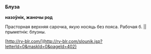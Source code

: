 ### Блуза
**назоўнік, жаночы род**

Прасторная верхняя сарочка, якую носяць без пояса. Рабочая б. || прыметнік: блузны.

<a rel="author">[http://rv-blr.com/](http://rv-blr.com/slounik.jsp?letterId=0&maskId=0&pageId=402)</a>
